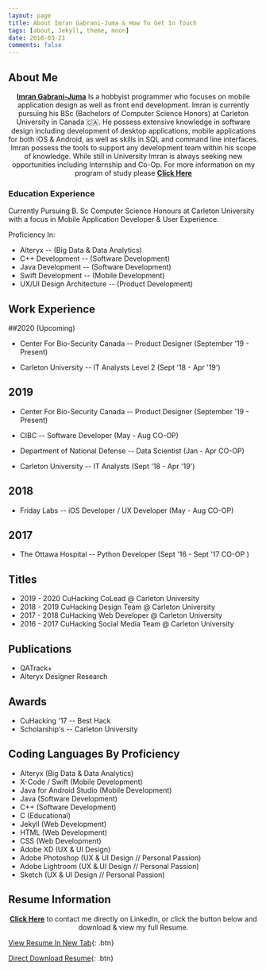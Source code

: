 ```yaml
---
layout: page
title: About Imran Gabrani-Juma & How To Get In Touch
tags: [about, Jekyll, theme, moon]
date: 2016-03-21
comments: false
---
```


## About Me

<center><a href="https://imranjuma.github.io"><b>Imran Gabrani-Juma</b></a> Is a hobbyist programmer who focuses on mobile application design as well as front end development. Imran is currently pursuing his BSc (Bachelors of Computer Science Honors) at Carleton University in Canada 🇨🇦. He possess extensive knowledge in software design including development of desktop applications, mobile applications for both iOS & Android, as well as skills in SQL and command line interfaces. Imran possess the tools to support any development team within his scope of knowledge. While still in University Imran is always seeking new opportunities including Internship and Co-Op. For more information on my program of study please <a href="https://imranjuma.com/CarletonUCoursesContent/"><b>Click Here</b></a> </center>

### Education Experience

Currently Pursuing B. Sc Computer Science Honours at Carleton University with a focus in Mobile Application Developer & User Experience.

Proficiency In:
- Alteryx -- (Big Data & Data Analytics)
- C++ Development -- (Software Development)
- Java Development -- (Software Development)
- Swift Development -- (Mobile Development)
- UX/UI Design Architecture -- (Product Development)    

## Work Experience

##2020 (Upcoming)

- Center For Bio-Security Canada
-- Product Designer
    (September '19 - Present)

- Carleton University
-- IT Analysts Level 2
   (Sept '18 - Apr '19')

## 2019

- Center For Bio-Security Canada
-- Product Designer
    (September '19 - Present)

- CIBC
-- Software Developer
   (May - Aug CO-OP)

- Department of National Defense
-- Data Scientist
   (Jan - Apr CO-OP)

- Carleton University
-- IT Analysts
   (Sept '18 - Apr '19')

## 2018
- Friday Labs
-- iOS Developer / UX Developer
   (May - Aug CO-OP)

## 2017
- The Ottawa Hospital
-- Python Developer
   (Sept '16 - Sept '17 CO-OP )

## Titles
- 2019 - 2020 CuHacking CoLead @ Carleton University
- 2018 - 2019 CuHacking Design Team @ Carleton University
- 2017 - 2018 CuHacking Web Developer  @ Carleton University
- 2016 - 2017 CuHacking Social Media Team @ Carleton University

## Publications
- QATrack+
- Alteryx Designer Research

## Awards
- CuHacking '17 -- Best Hack
- Scholarship's -- Carleton University

## Coding Languages By Proficiency
* Alteryx (Big Data & Data Analytics)
* X-Code / Swift (Mobile Development)
* Java for Android Studio (Mobile Development)
* Java (Software Development)
* C++ (Software Development)
* C (Educational)
* Jekyll (Web Development)
* HTML (Web Development)
* CSS (Web Development)
* Adobe XD (UX & UI Design)
* Adobe Photoshop (UX & UI Design // Personal Passion)
* Adobe Lightroom (UX & UI Design // Personal Passion)
* Sketch (UX & UI Design // Personal Passion)

## Resume Information

<center><a href="https://www.linkedin.com/in/imran-juma-939173129/"><b>Click Here</b></a> to contact me directly on LinkedIn, or click the button below and download & view my full Resume.</center>

[View Resume In New Tab](https://imranjuma.com/downloadableAssets/Imran_Gabrani_Juma.pdf){: .btn}

[Direct Download Resume]({https://imranjuma.com/about/}/downloadableAssets/Imran_Gabrani_Juma.pdf){: .btn}
